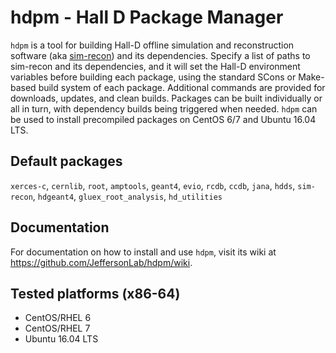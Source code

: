 # hdpm - Hall D Package Manager
`hdpm` is a tool for building Hall-D offline simulation and reconstruction software (aka [sim-recon](https://github.com/JeffersonLab/sim-recon)) and its dependencies. Specify a list of paths to sim-recon and its dependencies, and it will set the Hall-D environment variables before building each package, using the standard SCons or Make-based build system of each package. Additional commands are provided for downloads, updates, and clean builds. Packages can be built individually or all in turn, with dependency builds being triggered when needed. `hdpm` can be used to install precompiled packages on CentOS 6/7 and Ubuntu 16.04 LTS.

## Default packages
`xerces-c`, `cernlib`, `root`, `amptools`, `geant4`, `evio`, `rcdb`, `ccdb`, `jana`, `hdds`, `sim-recon`, `hdgeant4`, `gluex_root_analysis`, `hd_utilities`

## Documentation
For documentation on how to install and use `hdpm`, visit its wiki at https://github.com/JeffersonLab/hdpm/wiki.

## Tested platforms (x86-64)
- CentOS/RHEL 6
- CentOS/RHEL 7
- Ubuntu 16.04 LTS
